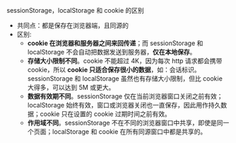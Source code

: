 sessionStorage，localStorage 和 cookie 的区别
- 共同点：都是保存在浏览器端，且同源的
- 区别:
    - **cookie 在浏览器和服务器之间来回传递**；而 sessionStorage 和 localStorage 不会自动把数据发送到服务器，**仅在本地保存**。
    - **存储大小限制不同**。cookie 不能超过 4K，因为每次 http 请求都会携带 cookie，所以 **cookie 只适合保存很小的数据**，如：会话标识。sessionStorage 和 localStorage 虽然也有存储大小限制，但比 cookie 大得多，可以达到 5M 或更大。
    - **数据有效期不同**。sessionStorage 仅在当前浏览器窗口关闭之前有效；localStorage 始终有效，窗口或浏览器关闭也一直保存，因此用作持久数据；cookie 只在设置的 cookie 过期时间之前有效。
    - **作用域不同**。sessionStorage 不在不同的浏览器窗口中共享，即使是同一个页面；localStorage 和 cookie 在所有同源窗口中都是共享的。
